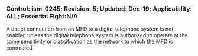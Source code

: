 ### Control: ism-0245; Revision: 5; Updated: Dec-19; Applicability: ALL; Essential Eight:N/A
<p>A direct connection from an MFD to a digital telephone system is not enabled unless the digital telephone system is authorised to operate at the same sensitivity or classification as the network to which the MFD is connected.</p>